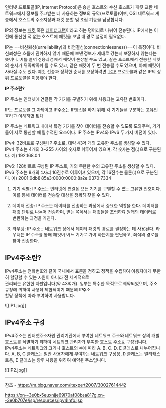 인터넷 프로토콜(IP, Internet Protocol)은 송신 호스트와 수신 호스트가 패킷 교환 네트워크에서 정보를 주고받는 데 사용하는 정보의 규약(프로토콜)이며, OSI 네트워크 계층에서 호스트의 주소지정과 패킷 분할 및 조립 기능을 담당합니다.

IP의 정보는 [패킷](https://ko.wikipedia.org/wiki/%ED%8C%A8%ED%82%B7 "패킷") 혹은 [데이터그램](https://ko.wikipedia.org/wiki/%EB%8D%B0%EC%9D%B4%ED%84%B0%EA%B7%B8%EB%9E%A8 "데이터그램")이라고 하는 덩어리로 나뉘어 전송된다. IP에서는 이전에 통신한 적 없는 호스트에 패킷을 보낼 때 경로 설정이 필요없다.

IP는 ==비신뢰성(unreliability)과 비연결성(connectionlessness)==이 특징이다. 비신뢰성은 흐름에 관여하지 않기 때문에 보낸 정보가 제대로 갔는지 보장하지 않는다는 뜻이다. 예를 들어 전송과정에서 패킷이 손상될 수도 있고, 같은 호스트에서 전송한 패킷의 순서가 뒤죽박죽이 될 수도 있고, 같은 패킷이 두 번 전송될 수도 있으며, 아예 패킷이 사라질 수도 있다. 패킷 전송과 정확한 순서를 보장하려면 [TCP](https://ko.wikipedia.org/wiki/%EC%A0%84%EC%86%A1_%EC%A0%9C%EC%96%B4_%ED%94%84%EB%A1%9C%ED%86%A0%EC%BD%9C "전송 제어 프로토콜") 프로토콜과 같은 IP의 상위 프로토콜을 이용해야 한다.


**IP 주소란?**

IP 주소는 인터넷에 연결된 각 기기를 구별하기 위해 사용되는 고유한 번호이다.

IP는 프로토콜 그 자체이고 IP주소는 IP통신을 하기 위해 각 기기들을 구분하는 고유번호라고 이해하면 된다.

IP 주소는 네트워크 내에서 특정 기기를 찾아 데이터를 전송할 수 있도록 도와주며, 기기들이 서로 통신할 때 필수적인 요소이다.
IP 주소는 IPv4와 IPv6 두 가지 버전이 있다.

IPv4: 32비트로 구성된 IP 주소로, 대략 43억 개의 고유한 주소를 생성할 수 있다. IPv4 주소는 4개의 0~255 사이의 숫자로 이루어져 있으며, 각 숫자는 점(.)으로 구분된다. 예) 192.168.0.1

IPv6: 128비트로 구성된 IP 주소로, 거의 무한한 수의 고유한 주소를 생성할 수 있다. IPv6 주소는 8개의 4자리 16진수로 이루어져 있으며, 각 16진수는 콜론(:)으로 구분된다. 예) 2001:0db8:85a3:0000:0000:8a2e:0370:7334


1. 기기 식별: IP 주소는 인터넷에 연결된 모든 기기를 구별할 수 있는 고유한 번호이다. 이를 통해 데이터를 전송할 대상을 정확히 찾을 수 있다.
    
2. 데이터 전송: IP 주소는 데이터를 전송하는 과정에서 중요한 역할을 한다. 데이터를 패킷 단위로 나누어 전송하며, 받는 쪽에서는 패킷들을 조립하여 원래의 데이터로 변환하는 과정을 거친다.
    
3. 라우팅: IP 주소는 네트워크 상에서 데이터 패킷의 경로를 결정하는 데 사용된다. 라우터는 IP 주소를 통해 패킷이 어느 기기로 가야 하는지를 판단하고, 최적의 경로를 찾아 전송한다.



## IPv4주소란?

IPv4주소는 전화번호와 같이 국내에서 표준을 정하고 정책을 수립하여 이용자에게 무한히 할당할 수 있는 자원이 아니라 전 세계적으로  
관리되는 유한한 자원입니다(약 43억개). 일부는 특수한 목적으로 예약되었으며, 주소 규정에 의하여 사용이 제한적이기 때문에 IP주소  
할당 정책에 따라 부여하여 사용합니다.


![[IP1.jpg]]


## IPv4주소 구성

IPv4주소는 인터넷주소자원 관리기관에서 부여한 네트워크 주소와 네트워크 상의 개별 호스트를 식별하기 위하여 네트워크 관리자가 부여한 호스트 주소로 구성됩니다.  
IPv4주소는 네트워크의 크기나 호스트의 수에 따라 A, B, C, D, E 클래스로 나누어집니다. A, B, C 클래스는 일반 사용자에게 부여하는 네트워크 구성용, D 클래스는 멀티캐스트용, E 클래스는 향후 사용을 위하여 예약된 주소입니다.


![[IP2.jpg]]














---
참조 - https://m.blog.naver.com/itexpert2007/30027614442

https://xn--3e0bx5euxnjje69i70af08bea817g.xn--3e0b707e/jsp/resources/ipv4Info.jsp

